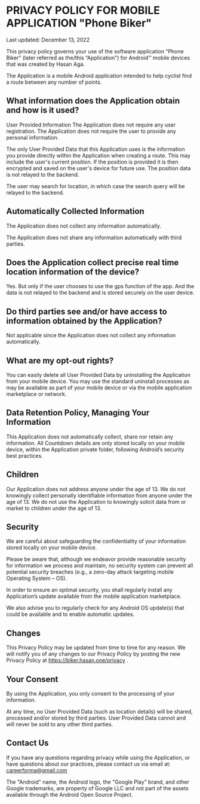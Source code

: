 # PRIVACY POLICY FOR MOBILE APPLICATION "Phone Biker"

Last updated: December 13, 2022

This privacy policy governs your use of the software application “Phone Biker” (later referred as the/this “Application”) for Android™ mobile devices that was created by Hasan Aga.

The Application is a mobile Android application intended to help cyclist find a route between any number of points.

## What information does the Application obtain and how is it used?

User Provided Information
The Application does not require any user registration. The Application does not require the user to provide any personal information.

The only User Provided Data that this Application uses is the information you provide directly within the Application when creating a route. This may include the user's current position. If the position is provided it is then encrypted and saved on the user's device for future use. The position data is not relayed to the backend.

The user may search for location, in which case the search query will be relayed to the backend.

## Automatically Collected Information

The Application does not collect any information automatically.

The Application does not share any information automatically with third parties.

## Does the Application collect precise real time location information of the device?

Yes. But only if the user chooses to use the gps function of the app. And the data is not relayed to the backend and is stored securely on the user device.

## Do third parties see and/or have access to information obtained by the Application?

Not applicable since the Application does not collect any information automatically.

## What are my opt-out rights?

You can easily delete all User Provided Data by uninstalling the Application from your mobile device. You may use the standard uninstall processes as may be available as part of your mobile device or via the mobile application marketplace or network.

## Data Retention Policy, Managing Your Information

This Application does not automatically collect, share nor retain any information. All Countdown details are only stored locally on your mobile device, within the Application private folder, following Android’s security best practices.

## Children

Our Application does not address anyone under the age of 13. We do not knowingly collect personally identifiable information from anyone under the age of 13. We do not use the Application to knowingly solicit data from or market to children under the age of 13.

## Security

We are careful about safeguarding the confidentiality of your information stored locally on your mobile device.

Please be aware that, although we endeavor provide reasonable security for information we process and maintain, no security system can prevent all potential security breaches (e.g., a zero-day attack targeting mobile Operating System – OS).

In order to ensure an optimal security, you shall regularly install any Application’s update available from the mobile application marketplace.

We also advise you to regularly check for any Android OS update(s) that could be available and to enable automatic updates.

## Changes

This Privacy Policy may be updated from time to time for any reason. We will notify you of any changes to our Privacy Policy by posting the new Privacy Policy at https://biker.hasan.one/privacy .

## Your Consent

By using the Application, you only consent to the processing of your information.

At any time, no User Provided Data (such as location details) will be shared, processed and/or stored by third parties. User Provided Data cannot and will never be sold to any other third parties.

## Contact Us

If you have any questions regarding privacy while using the Application, or have questions about our practices, please contact us via email at:
careerforma@gmail.com

The "Android" name, the Android logo, the "Google Play" brand, and other Google trademarks, are property of Google LLC and not part of the assets available through the Android Open Source Project.
